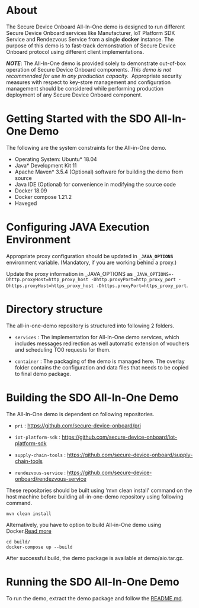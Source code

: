 # About

The Secure Device Onboard All-In-One demo is designed to run different Secure Device Onboard
services like Manufacturer, IoT Platform SDK Service and Rendezvous Service from a single
**docker** instance. The purpose of this demo is to fast-track demonstration of Secure
Device Onboard protocol using different client implementations.

***NOTE***: The All-In-One demo is provided solely to demonstrate out-of-box operation of Secure Device Onboard components. _This demo is not recommended for use in any production capacity._  Appropriate security measures with respect to key-store management and configuration management should be considered while performing production deployment of any Secure Device Onboard component.

# Getting Started with the SDO All-In-One Demo

The following are the system constraints for the All-in-One demo.
- Operating System: Ubuntu* 18.04
- Java* Development Kit 11
- Apache Maven* 3.5.4 (Optional) software for building the demo from source
- Java IDE (Optional) for convenience in modifying the source code
- Docker 18.09
- Docker compose 1.21.2
- Haveged

# Configuring JAVA Execution Environment

Appropriate proxy configuration should be updated in **`_JAVA_OPTIONS`** environment variable. (Mandatory, if you are working behind a proxy.)

Update the proxy information in _JAVA_OPTIONS as ```_JAVA_OPTIONS=-Dhttp.proxyHost=http_proxy_host -Dhttp.proxyPort=http_proxy_port -Dhttps.proxyHost=https_proxy_host -Dhttps.proxyPort=https_proxy_port```.

# Directory structure

The all-in-one-demo repository is structured into following 2 folders.
* `services` : The implementation for All-In-One demo services, which includes messages redirection
  as well automatic extension of vouchers and scheduling TO0 requests for them.

* `container` : The packaging of the demo is managed here. The overlay folder contains the
  configuration and data files that needs to be copied to final demo package.

# Building the SDO All-In-One Demo

The All-In-One demo is dependent on following repositories.

* `pri` : https://github.com/secure-device-onboard/pri

* `iot-platform-sdk` : https://github.com/secure-device-onboard/iot-platform-sdk

* `supply-chain-tools` : https://github.com/secure-device-onboard/supply-chain-tools

* `rendezvous-service` : https://github.com/secure-device-onboard/rendezvous-service

These repositories should be built using 'mvn clean install' command on the host machine before
building all-in-one-demo repository using following command.

```
mvn clean install
```

Alternatively, you have to option to build All-in-One demo using Docker.[Read more](build/README.md)

```
cd build/
docker-compose up --build
```

After successful build, the demo package is available at demo/aio.tar.gz.

# Running the SDO All-In-One Demo

To run the demo, extract the demo package and follow the [README.md](container/overlay/README.md).
